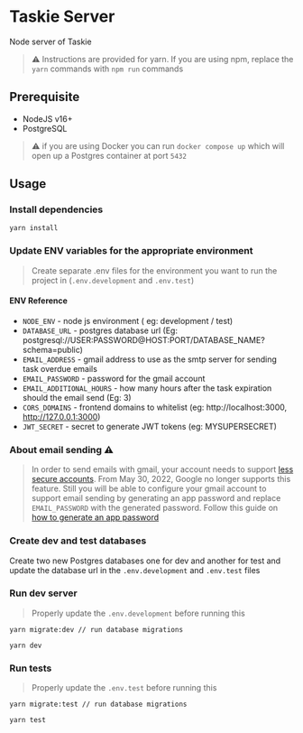 
# Taskie Server

Node server of Taskie

> ⚠️ Instructions are provided for yarn. If you are using npm, replace the `yarn` commands with `npm run` commands

## Prerequisite
- NodeJS v16+
- PostgreSQL
> ⚠️ if you are using Docker you can run `docker compose up` which will open up a Postgres container at port `5432`

  

## Usage
### Install dependencies
```
yarn install
```

### Update ENV variables for the appropriate environment
> Create separate .env files for the environment you want to run the project in (`.env.development` and `.env.test`)

#### ENV Reference
- `NODE_ENV` - node js environment ( eg: development / test)
- `DATABASE_URL` - postgres database url (Eg: postgresql://USER:PASSWORD@HOST:PORT/DATABASE_NAME?schema=public)
- `EMAIL_ADDRESS` - gmail address to use as the smtp server for sending task overdue emails
- `EMAIL_PASSWORD` - password for the gmail account
- `EMAIL_ADDITIONAL_HOURS` - how many hours after the task expiration should the email send (Eg: 3)
- `CORS_DOMAINS` - frontend domains to whitelist (eg: http://localhost:3000, http://127.0.0.1:3000)
- `JWT_SECRET` - secret to generate JWT tokens (eg: MYSUPERSECRET)

### About email sending ⚠️
> In order to send emails with gmail, your account needs to support [less secure accounts](https://support.google.com/accounts/answer/6010255?hl=en). From May 30, 2022, Google no longer supports this feature. Still you will be able to configure your gmail account to support email sending by generating an app password and replace `EMAIL_PASSWORD` with the generated password. Follow this guide on [how to generate an app password](https://wpmailsmtp.com/gmail-less-secure-apps/)

### Create dev and test databases
Create two new Postgres databases one for dev and another for test and update the database url in the `.env.development` and `.env.test` files

### Run dev server
> Properly update the `.env.development` before running this
```
yarn migrate:dev // run database migrations
```
```
yarn dev
```

### Run tests
> Properly update the `.env.test` before running this
```
yarn migrate:test // run database migrations
```
```
yarn test
```
